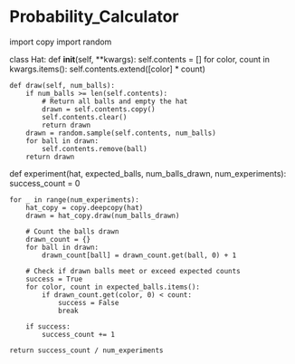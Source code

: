 # Probability_Calculator

import copy
import random

class Hat:
    def __init__(self, **kwargs):
        self.contents = []
        for color, count in kwargs.items():
            self.contents.extend([color] * count)

    def draw(self, num_balls):
        if num_balls >= len(self.contents):
            # Return all balls and empty the hat
            drawn = self.contents.copy()
            self.contents.clear()
            return drawn
        drawn = random.sample(self.contents, num_balls)
        for ball in drawn:
            self.contents.remove(ball)
        return drawn


def experiment(hat, expected_balls, num_balls_drawn, num_experiments):
    success_count = 0

    for _ in range(num_experiments):
        hat_copy = copy.deepcopy(hat)
        drawn = hat_copy.draw(num_balls_drawn)

        # Count the balls drawn
        drawn_count = {}
        for ball in drawn:
            drawn_count[ball] = drawn_count.get(ball, 0) + 1

        # Check if drawn balls meet or exceed expected counts
        success = True
        for color, count in expected_balls.items():
            if drawn_count.get(color, 0) < count:
                success = False
                break

        if success:
            success_count += 1

    return success_count / num_experiments
